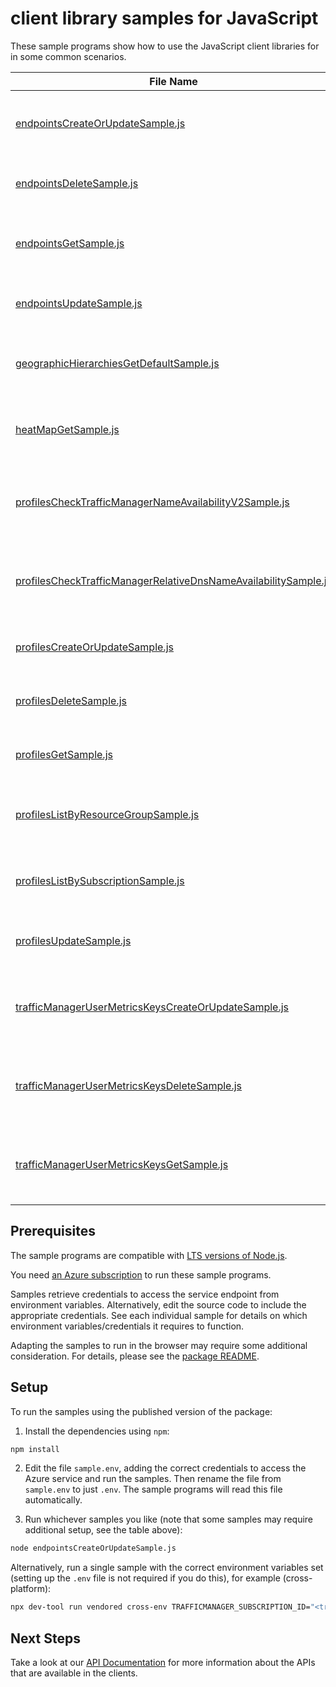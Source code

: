 # client library samples for JavaScript

These sample programs show how to use the JavaScript client libraries for in some common scenarios.

| **File Name**                                                                                                                   | **Description**                                                                                                                                                                                                                          |
| ------------------------------------------------------------------------------------------------------------------------------- | ---------------------------------------------------------------------------------------------------------------------------------------------------------------------------------------------------------------------------------------- |
| [endpointsCreateOrUpdateSample.js][endpointscreateorupdatesample]                                                               | Create or update a Traffic Manager endpoint. x-ms-original-file: specification/trafficmanager/resource-manager/Microsoft.Network/stable/2022-04-01/examples/Endpoint-PUT-External-WithAlwaysServe.json                                   |
| [endpointsDeleteSample.js][endpointsdeletesample]                                                                               | Deletes a Traffic Manager endpoint. x-ms-original-file: specification/trafficmanager/resource-manager/Microsoft.Network/stable/2022-04-01/examples/Endpoint-DELETE-External.json                                                         |
| [endpointsGetSample.js][endpointsgetsample]                                                                                     | Gets a Traffic Manager endpoint. x-ms-original-file: specification/trafficmanager/resource-manager/Microsoft.Network/stable/2022-04-01/examples/Endpoint-GET-External-WithGeoMapping.json                                                |
| [endpointsUpdateSample.js][endpointsupdatesample]                                                                               | Update a Traffic Manager endpoint. x-ms-original-file: specification/trafficmanager/resource-manager/Microsoft.Network/stable/2022-04-01/examples/Endpoint-PATCH-External-Target.json                                                    |
| [geographicHierarchiesGetDefaultSample.js][geographichierarchiesgetdefaultsample]                                               | Gets the default Geographic Hierarchy used by the Geographic traffic routing method. x-ms-original-file: specification/trafficmanager/resource-manager/Microsoft.Network/stable/2022-04-01/examples/GeographicHierarchy-GET-default.json |
| [heatMapGetSample.js][heatmapgetsample]                                                                                         | Gets latest heatmap for Traffic Manager profile. x-ms-original-file: specification/trafficmanager/resource-manager/Microsoft.Network/stable/2022-04-01/examples/HeatMap-GET.json                                                         |
| [profilesCheckTrafficManagerNameAvailabilityV2Sample.js][profileschecktrafficmanagernameavailabilityv2sample]                   | Checks the availability of a Traffic Manager Relative DNS name. x-ms-original-file: specification/trafficmanager/resource-manager/Microsoft.Network/stable/2022-04-01/examples/NameAvailabilityV2Test_NameAvailable-POST-example-21.json |
| [profilesCheckTrafficManagerRelativeDnsNameAvailabilitySample.js][profileschecktrafficmanagerrelativednsnameavailabilitysample] | Checks the availability of a Traffic Manager Relative DNS name. x-ms-original-file: specification/trafficmanager/resource-manager/Microsoft.Network/stable/2022-04-01/examples/NameAvailabilityTest_NameAvailable-POST-example-21.json   |
| [profilesCreateOrUpdateSample.js][profilescreateorupdatesample]                                                                 | Create or update a Traffic Manager profile. x-ms-original-file: specification/trafficmanager/resource-manager/Microsoft.Network/stable/2022-04-01/examples/Profile-PUT-MultiValue.json                                                   |
| [profilesDeleteSample.js][profilesdeletesample]                                                                                 | Deletes a Traffic Manager profile. x-ms-original-file: specification/trafficmanager/resource-manager/Microsoft.Network/stable/2022-04-01/examples/Profile-DELETE.json                                                                    |
| [profilesGetSample.js][profilesgetsample]                                                                                       | Gets a Traffic Manager profile. x-ms-original-file: specification/trafficmanager/resource-manager/Microsoft.Network/stable/2022-04-01/examples/Profile-GET-WithEndpoints.json                                                            |
| [profilesListByResourceGroupSample.js][profileslistbyresourcegroupsample]                                                       | Lists all Traffic Manager profiles within a resource group. x-ms-original-file: specification/trafficmanager/resource-manager/Microsoft.Network/stable/2022-04-01/examples/Profile-GET-ByResourceGroup.json                              |
| [profilesListBySubscriptionSample.js][profileslistbysubscriptionsample]                                                         | Lists all Traffic Manager profiles within a subscription. x-ms-original-file: specification/trafficmanager/resource-manager/Microsoft.Network/stable/2022-04-01/examples/Profile-GET-BySubscription.json                                 |
| [profilesUpdateSample.js][profilesupdatesample]                                                                                 | Update a Traffic Manager profile. x-ms-original-file: specification/trafficmanager/resource-manager/Microsoft.Network/stable/2022-04-01/examples/Profile-PATCH-MonitorConfig.json                                                        |
| [trafficManagerUserMetricsKeysCreateOrUpdateSample.js][trafficmanagerusermetricskeyscreateorupdatesample]                       | Create or update a subscription-level key used for Real User Metrics collection. x-ms-original-file: specification/trafficmanager/resource-manager/Microsoft.Network/stable/2022-04-01/examples/TrafficManagerUserMetricsKeys-PUT.json   |
| [trafficManagerUserMetricsKeysDeleteSample.js][trafficmanagerusermetricskeysdeletesample]                                       | Delete a subscription-level key used for Real User Metrics collection. x-ms-original-file: specification/trafficmanager/resource-manager/Microsoft.Network/stable/2022-04-01/examples/TrafficManagerUserMetricsKeys-DELETE.json          |
| [trafficManagerUserMetricsKeysGetSample.js][trafficmanagerusermetricskeysgetsample]                                             | Get the subscription-level key used for Real User Metrics collection. x-ms-original-file: specification/trafficmanager/resource-manager/Microsoft.Network/stable/2022-04-01/examples/TrafficManagerUserMetricsKeys-GET.json              |

## Prerequisites

The sample programs are compatible with [LTS versions of Node.js](https://github.com/nodejs/release#release-schedule).

You need [an Azure subscription][freesub] to run these sample programs.

Samples retrieve credentials to access the service endpoint from environment variables. Alternatively, edit the source code to include the appropriate credentials. See each individual sample for details on which environment variables/credentials it requires to function.

Adapting the samples to run in the browser may require some additional consideration. For details, please see the [package README][package].

## Setup

To run the samples using the published version of the package:

1. Install the dependencies using `npm`:

```bash
npm install
```

2. Edit the file `sample.env`, adding the correct credentials to access the Azure service and run the samples. Then rename the file from `sample.env` to just `.env`. The sample programs will read this file automatically.

3. Run whichever samples you like (note that some samples may require additional setup, see the table above):

```bash
node endpointsCreateOrUpdateSample.js
```

Alternatively, run a single sample with the correct environment variables set (setting up the `.env` file is not required if you do this), for example (cross-platform):

```bash
npx dev-tool run vendored cross-env TRAFFICMANAGER_SUBSCRIPTION_ID="<trafficmanager subscription id>" TRAFFICMANAGER_RESOURCE_GROUP="<trafficmanager resource group>" node endpointsCreateOrUpdateSample.js
```

## Next Steps

Take a look at our [API Documentation][apiref] for more information about the APIs that are available in the clients.

[endpointscreateorupdatesample]: https://github.com/Azure/azure-sdk-for-js/blob/main/sdk/trafficmanager/arm-trafficmanager/samples/v6/javascript/endpointsCreateOrUpdateSample.js
[endpointsdeletesample]: https://github.com/Azure/azure-sdk-for-js/blob/main/sdk/trafficmanager/arm-trafficmanager/samples/v6/javascript/endpointsDeleteSample.js
[endpointsgetsample]: https://github.com/Azure/azure-sdk-for-js/blob/main/sdk/trafficmanager/arm-trafficmanager/samples/v6/javascript/endpointsGetSample.js
[endpointsupdatesample]: https://github.com/Azure/azure-sdk-for-js/blob/main/sdk/trafficmanager/arm-trafficmanager/samples/v6/javascript/endpointsUpdateSample.js
[geographichierarchiesgetdefaultsample]: https://github.com/Azure/azure-sdk-for-js/blob/main/sdk/trafficmanager/arm-trafficmanager/samples/v6/javascript/geographicHierarchiesGetDefaultSample.js
[heatmapgetsample]: https://github.com/Azure/azure-sdk-for-js/blob/main/sdk/trafficmanager/arm-trafficmanager/samples/v6/javascript/heatMapGetSample.js
[profileschecktrafficmanagernameavailabilityv2sample]: https://github.com/Azure/azure-sdk-for-js/blob/main/sdk/trafficmanager/arm-trafficmanager/samples/v6/javascript/profilesCheckTrafficManagerNameAvailabilityV2Sample.js
[profileschecktrafficmanagerrelativednsnameavailabilitysample]: https://github.com/Azure/azure-sdk-for-js/blob/main/sdk/trafficmanager/arm-trafficmanager/samples/v6/javascript/profilesCheckTrafficManagerRelativeDnsNameAvailabilitySample.js
[profilescreateorupdatesample]: https://github.com/Azure/azure-sdk-for-js/blob/main/sdk/trafficmanager/arm-trafficmanager/samples/v6/javascript/profilesCreateOrUpdateSample.js
[profilesdeletesample]: https://github.com/Azure/azure-sdk-for-js/blob/main/sdk/trafficmanager/arm-trafficmanager/samples/v6/javascript/profilesDeleteSample.js
[profilesgetsample]: https://github.com/Azure/azure-sdk-for-js/blob/main/sdk/trafficmanager/arm-trafficmanager/samples/v6/javascript/profilesGetSample.js
[profileslistbyresourcegroupsample]: https://github.com/Azure/azure-sdk-for-js/blob/main/sdk/trafficmanager/arm-trafficmanager/samples/v6/javascript/profilesListByResourceGroupSample.js
[profileslistbysubscriptionsample]: https://github.com/Azure/azure-sdk-for-js/blob/main/sdk/trafficmanager/arm-trafficmanager/samples/v6/javascript/profilesListBySubscriptionSample.js
[profilesupdatesample]: https://github.com/Azure/azure-sdk-for-js/blob/main/sdk/trafficmanager/arm-trafficmanager/samples/v6/javascript/profilesUpdateSample.js
[trafficmanagerusermetricskeyscreateorupdatesample]: https://github.com/Azure/azure-sdk-for-js/blob/main/sdk/trafficmanager/arm-trafficmanager/samples/v6/javascript/trafficManagerUserMetricsKeysCreateOrUpdateSample.js
[trafficmanagerusermetricskeysdeletesample]: https://github.com/Azure/azure-sdk-for-js/blob/main/sdk/trafficmanager/arm-trafficmanager/samples/v6/javascript/trafficManagerUserMetricsKeysDeleteSample.js
[trafficmanagerusermetricskeysgetsample]: https://github.com/Azure/azure-sdk-for-js/blob/main/sdk/trafficmanager/arm-trafficmanager/samples/v6/javascript/trafficManagerUserMetricsKeysGetSample.js
[apiref]: https://learn.microsoft.com/javascript/api/@azure/arm-trafficmanager?view=azure-node-preview
[freesub]: https://azure.microsoft.com/free/
[package]: https://github.com/Azure/azure-sdk-for-js/tree/main/sdk/trafficmanager/arm-trafficmanager/README.md
